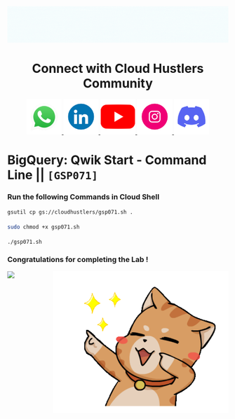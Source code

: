 ![API Gateway Banner](https://raw.githubusercontent.com/Abhishek-kumar-202063/content/f9a8642976ea21cd234c91239431e41f05264842/gif/12.gif)

<div align="center">

# Connect with Cloud Hustlers Community
</div>

<p align="center">
  <a href="https://whatsapp.cloudhustlers.in" target="_blank">
    <img src="https://raw.githubusercontent.com/Abhishek-kumar-202063/content/f9a8642976ea21cd234c91239431e41f05264842/gif/whatsapp.gif" alt="WhatsApp" width="80">
  </a>
  <a href="https://in.linkedin.com/company/cloud-hustlers" target="_blank">
    <img src="https://raw.githubusercontent.com/Abhishek-kumar-202063/content/f9a8642976ea21cd234c91239431e41f05264842/gif/linkedin%20gif.gif" alt="LinkedIn" width="80">
  </a>
  <a href="https://www.youtube.com/@CloudHustlers" target="_blank">
    <img src="https://raw.githubusercontent.com/Abhishek-kumar-202063/content/f9a8642976ea21cd234c91239431e41f05264842/gif/youtube.png" alt="Youtube" width="80">
  </a>
  <a href="https://instagram.com/cloud_hustlers" target="_blank">
    <img src="https://raw.githubusercontent.com/Abhishek-kumar-202063/content/f9a8642976ea21cd234c91239431e41f05264842/gif/insta.gif" alt="Instagram" width="80">
  </a>
  <a href="https://discord.gg/MdbVq7BJNd" target="_blank">
    <img src="https://raw.githubusercontent.com/Abhishek-kumar-202063/content/f9a8642976ea21cd234c91239431e41f05264842/gif/discord.gif" alt="GitHub" width="80">
  </a>
</p>

# BigQuery: Qwik Start - Command Line || `[GSP071]`

### Run the following Commands in Cloud Shell

```bash
gsutil cp gs://cloudhustlers/gsp071.sh .

sudo chmod +x gsp071.sh

./gsp071.sh
```

### Congratulations for completing the Lab !

</div>
<img src="https://raw.githubusercontent.com/Abhishek-kumar-202063/content/f9a8642976ea21cd234c91239431e41f05264842/gif/baby.gif" align="right" width="400">

<p align="left">
  <a href="https://youtu.be/8bQOoeeif7A">
    <img src="https://img.youtube.com/vi/8bQOoeeif7A/maxresdefault.jpg" width="500">
  </a>
</p>

